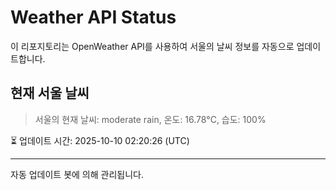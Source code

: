
# Weather API Status

이 리포지토리는 OpenWeather API를 사용하여 서울의 날씨 정보를 자동으로 업데이트합니다.

## 현재 서울 날씨
> 서울의 현재 날씨: moderate rain, 온도: 16.78°C, 습도: 100%

⏳ 업데이트 시간: 2025-10-10 02:20:26 (UTC)

---
자동 업데이트 봇에 의해 관리됩니다.
